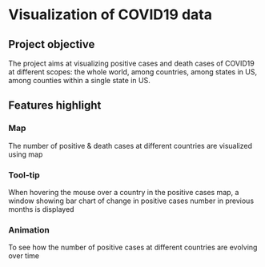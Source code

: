 # Visualization of COVID19 data
## Project objective
The project aims at visualizing positive cases and death cases of COVID19 at different scopes: the whole world, among countries, among states in US, among counties within a single state in US.

## Features highlight
### Map
The number of positive & death cases at different countries are visualized using map
### Tool-tip
When hovering the mouse over a country in the positive cases map, a window showing bar chart of change in positive cases number in previous months is displayed
### Animation
To see how the number of positive cases at different countries are evolving over time
